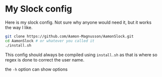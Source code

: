 # My Slock config

Here is my slock config. Not sure why anyone would need it, but it works the way I like.

```bash
git clone https://github.com/Aamon-Magnusson/AamonSlock.git
cd AamonSlock # or whatever you called it
./install.sh
```

This config should always be compiled using `install.sh` as that is where so regex is done to correct the user name.

the `-h` option can show options
